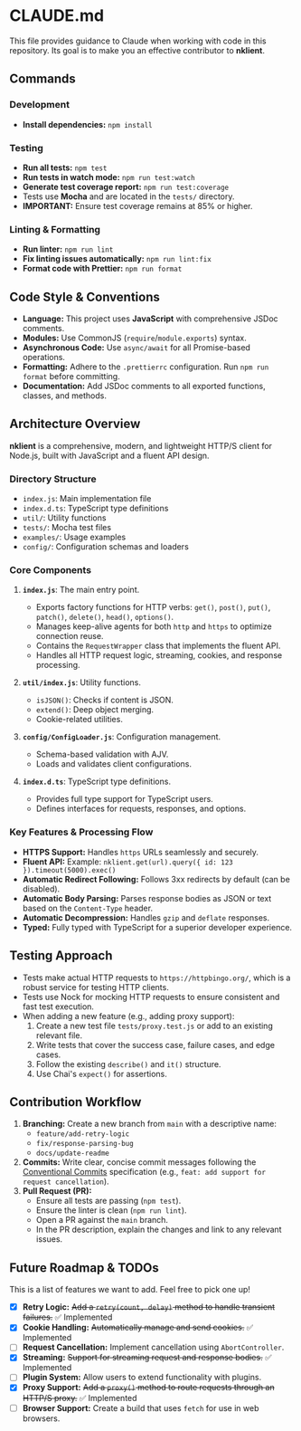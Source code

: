 # CLAUDE.md

This file provides guidance to Claude when working with code in this repository. Its goal is to make you an effective contributor to **nklient**.

## Commands

### Development
- **Install dependencies:** `npm install`

### Testing
- **Run all tests:** `npm test`
- **Run tests in watch mode:** `npm run test:watch`
- **Generate test coverage report:** `npm run test:coverage`
- Tests use **Mocha** and are located in the `tests/` directory.
- **IMPORTANT:** Ensure test coverage remains at 85% or higher.

### Linting & Formatting
- **Run linter:** `npm run lint`
- **Fix linting issues automatically:** `npm run lint:fix`
- **Format code with Prettier:** `npm run format`

## Code Style & Conventions

- **Language:** This project uses **JavaScript** with comprehensive JSDoc comments.
- **Modules:** Use CommonJS (`require`/`module.exports`) syntax.
- **Asynchronous Code:** Use `async/await` for all Promise-based operations.
- **Formatting:** Adhere to the `.prettierrc` configuration. Run `npm run format` before committing.
- **Documentation:** Add JSDoc comments to all exported functions, classes, and methods.

## Architecture Overview

**nklient** is a comprehensive, modern, and lightweight HTTP/S client for Node.js, built with JavaScript and a fluent API design.

### Directory Structure
- `index.js`: Main implementation file
- `index.d.ts`: TypeScript type definitions
- `util/`: Utility functions
- `tests/`: Mocha test files
- `examples/`: Usage examples
- `config/`: Configuration schemas and loaders

### Core Components

1.  **`index.js`**: The main entry point.
    - Exports factory functions for HTTP verbs: `get()`, `post()`, `put()`, `patch()`, `delete()`, `head()`, `options()`.
    - Manages keep-alive agents for both `http` and `https` to optimize connection reuse.
    - Contains the `RequestWrapper` class that implements the fluent API.
    - Handles all HTTP request logic, streaming, cookies, and response processing.

2.  **`util/index.js`**: Utility functions.
    - `isJSON()`: Checks if content is JSON.
    - `extend()`: Deep object merging.
    - Cookie-related utilities.

3.  **`config/ConfigLoader.js`**: Configuration management.
    - Schema-based validation with AJV.
    - Loads and validates client configurations.

4.  **`index.d.ts`**: TypeScript type definitions.
    - Provides full type support for TypeScript users.
    - Defines interfaces for requests, responses, and options.

### Key Features & Processing Flow

- **HTTPS Support:** Handles `https` URLs seamlessly and securely.
- **Fluent API:** Example: `nklient.get(url).query({ id: 123 }).timeout(5000).exec()`
- **Automatic Redirect Following:** Follows 3xx redirects by default (can be disabled).
- **Automatic Body Parsing:** Parses response bodies as JSON or text based on the `Content-Type` header.
- **Automatic Decompression:** Handles `gzip` and `deflate` responses.
- **Typed:** Fully typed with TypeScript for a superior developer experience.

## Testing Approach

- Tests make actual HTTP requests to `https://httpbingo.org/`, which is a robust service for testing HTTP clients.
- Tests use Nock for mocking HTTP requests to ensure consistent and fast test execution.
- When adding a new feature (e.g., adding proxy support):
    1.  Create a new test file `tests/proxy.test.js` or add to an existing relevant file.
    2.  Write tests that cover the success case, failure cases, and edge cases.
    3.  Follow the existing `describe()` and `it()` structure.
    4.  Use Chai's `expect()` for assertions.

## Contribution Workflow

1.  **Branching:** Create a new branch from `main` with a descriptive name:
    - `feature/add-retry-logic`
    - `fix/response-parsing-bug`
    - `docs/update-readme`
2.  **Commits:** Write clear, concise commit messages following the [Conventional Commits](https://www.conventionalcommits.org/) specification (e.g., `feat: add support for request cancellation`).
3.  **Pull Request (PR):**
    - Ensure all tests are passing (`npm test`).
    - Ensure the linter is clean (`npm run lint`).
    - Open a PR against the `main` branch.
    - In the PR description, explain the changes and link to any relevant issues.

## Future Roadmap & TODOs

This is a list of features we want to add. Feel free to pick one up!

- [x] **Retry Logic:** ~~Add a `retry(count, delay)` method to handle transient failures.~~ ✅ Implemented
- [x] **Cookie Handling:** ~~Automatically manage and send cookies.~~ ✅ Implemented
- [ ] **Request Cancellation:** Implement cancellation using `AbortController`.
- [x] **Streaming:** ~~Support for streaming request and response bodies.~~ ✅ Implemented
- [ ] **Plugin System:** Allow users to extend functionality with plugins.
- [x] **Proxy Support:** ~~Add a `proxy()` method to route requests through an HTTP/S proxy.~~ ✅ Implemented
- [ ] **Browser Support:** Create a build that uses `fetch` for use in web browsers.